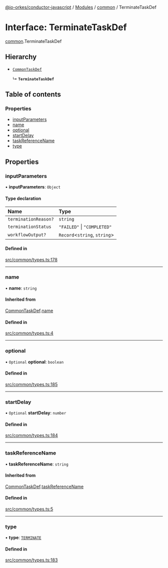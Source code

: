 [@io-orkes/conductor-javascript](../README.md) / [Modules](../modules.md) / [common](../modules/common.md) / TerminateTaskDef

# Interface: TerminateTaskDef

[common](../modules/common.md).TerminateTaskDef

## Hierarchy

- [`CommonTaskDef`](common.CommonTaskDef.md)

  ↳ **`TerminateTaskDef`**

## Table of contents

### Properties

- [inputParameters](common.TerminateTaskDef.md#inputparameters)
- [name](common.TerminateTaskDef.md#name)
- [optional](common.TerminateTaskDef.md#optional)
- [startDelay](common.TerminateTaskDef.md#startdelay)
- [taskReferenceName](common.TerminateTaskDef.md#taskreferencename)
- [type](common.TerminateTaskDef.md#type)

## Properties

### inputParameters

• **inputParameters**: `Object`

#### Type declaration

| Name | Type |
| :------ | :------ |
| `terminationReason?` | `string` |
| `terminationStatus` | ``"FAILED"`` \| ``"COMPLETED"`` |
| `workflowOutput?` | `Record`<`string`, `string`\> |

#### Defined in

[src/common/types.ts:178](https://github.com/conductor-sdk/conductor-javascript/blob/dbd8275/src/common/types.ts#L178)

___

### name

• **name**: `string`

#### Inherited from

[CommonTaskDef](common.CommonTaskDef.md).[name](common.CommonTaskDef.md#name)

#### Defined in

[src/common/types.ts:4](https://github.com/conductor-sdk/conductor-javascript/blob/dbd8275/src/common/types.ts#L4)

___

### optional

• `Optional` **optional**: `boolean`

#### Defined in

[src/common/types.ts:185](https://github.com/conductor-sdk/conductor-javascript/blob/dbd8275/src/common/types.ts#L185)

___

### startDelay

• `Optional` **startDelay**: `number`

#### Defined in

[src/common/types.ts:184](https://github.com/conductor-sdk/conductor-javascript/blob/dbd8275/src/common/types.ts#L184)

___

### taskReferenceName

• **taskReferenceName**: `string`

#### Inherited from

[CommonTaskDef](common.CommonTaskDef.md).[taskReferenceName](common.CommonTaskDef.md#taskreferencename)

#### Defined in

[src/common/types.ts:5](https://github.com/conductor-sdk/conductor-javascript/blob/dbd8275/src/common/types.ts#L5)

___

### type

• **type**: [`TERMINATE`](../enums/common.TaskType.md#terminate)

#### Defined in

[src/common/types.ts:183](https://github.com/conductor-sdk/conductor-javascript/blob/dbd8275/src/common/types.ts#L183)
